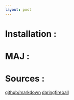 ```yaml
---
layout: post
---
```


# Installation :

# MAJ :

# Sources :

[github/markdown](https://github.com/adam-p/markdown-here/wiki/Markdown-Here-Cheatsheet)
[daringfireball](https://daringfireball.net/projects/markdown/syntax)
